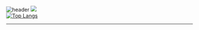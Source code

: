 ![header](https://capsule-render.vercel.app/api?type=soft&text=Github%20of%20Junseon&animation=twinkling)
<a href="https://hits.seeyoufarm.com"><img src="https://hits.seeyoufarm.com/api/count/incr/badge.svg?url=https%3A%2F%2Fgithub.com%2Fgoodjunseon&count_bg=%23498A17&title_bg=%23555555&icon=github.svg&icon_color=%23E7E7E7&title=hits&edge_flat=false"/></a><br>
[![Top Langs](https://github-readme-stats.vercel.app/api/top-langs/?username=goodjunseon)](https://github.com/anuraghazra/github-readme-stats)<br>
<hr>

